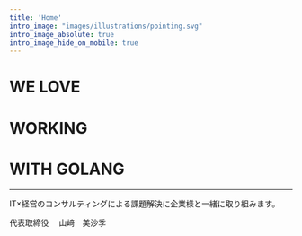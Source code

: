 ```yaml
---
title: 'Home'
intro_image: "images/illustrations/pointing.svg"
intro_image_absolute: true
intro_image_hide_on_mobile: true
---
```


# WE  LOVE
# WORKING
# WITH  GOLANG

---  
 IT×経営のコンサルティングによる課題解決に企業様と一緒に取り組みます。  
 
 代表取締役 　山﨑　美沙季